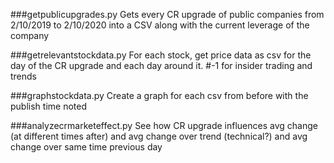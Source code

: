 ###getpublicupgrades.py
Gets every CR upgrade of public companies from 2/10/2019 to 2/10/2020 into a CSV along with the current leverage of the company

###getrelevantstockdata.py
For each stock, get price data as csv for the day of the CR upgrade and each day around it. #-1 for insider trading and trends

###graphstockdata.py
Create a graph for each csv from before with the publish time noted

###analyzecrmarketeffect.py
See how CR upgrade influences avg change (at different times after) and avg change over trend (technical?) and avg change over same time previous day 